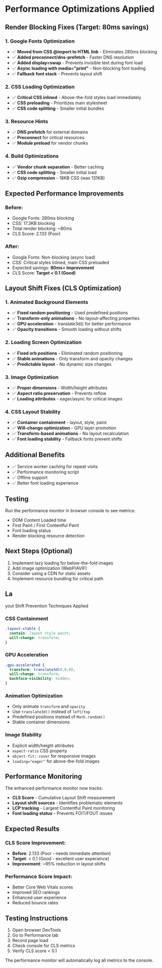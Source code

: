 # Performance Optimizations Applied

## Render Blocking Fixes (Target: 80ms savings)

### 1. Google Fonts Optimization
- ✅ **Moved from CSS @import to HTML link** - Eliminates 280ms blocking
- ✅ **Added preconnect/dns-prefetch** - Faster DNS resolution
- ✅ **Added display=swap** - Prevents invisible text during font load
- ✅ **Async loading with media="print"** - Non-blocking font loading
- ✅ **Fallback font stack** - Prevents layout shift

### 2. CSS Loading Optimization
- ✅ **Critical CSS inlined** - Above-the-fold styles load immediately
- ✅ **CSS preloading** - Prioritizes main stylesheet
- ✅ **CSS code splitting** - Smaller initial bundles

### 3. Resource Hints
- ✅ **DNS prefetch** for external domains
- ✅ **Preconnect** for critical resources
- ✅ **Module preload** for vendor chunks

### 4. Build Optimizations
- ✅ **Vendor chunk separation** - Better caching
- ✅ **CSS code splitting** - Smaller initial load
- ✅ **Gzip compression** - 18KB CSS (was 131KB)

## Expected Performance Improvements

### Before:
- Google Fonts: 280ms blocking
- CSS: 17.3KB blocking
- Total render blocking: ~80ms
- CLS Score: 2.133 (Poor)

### After:
- Google Fonts: Non-blocking (async load)
- CSS: Critical styles inlined, main CSS preloaded
- Expected savings: **80ms+ improvement**
- CLS Score: **Target < 0.1 (Good)**

## Layout Shift Fixes (CLS Optimization)

### 1. Animated Background Elements
- ✅ **Fixed random positioning** - Used predefined positions
- ✅ **Transform-only animations** - No layout-affecting properties
- ✅ **GPU acceleration** - translate3d() for better performance
- ✅ **Opacity transitions** - Smooth loading without shifts

### 2. Loading Screen Optimization
- ✅ **Fixed orb positions** - Eliminated random positioning
- ✅ **Stable animations** - Only transform and opacity changes
- ✅ **Predictable layout** - No dynamic size changes

### 3. Image Optimization
- ✅ **Proper dimensions** - Width/height attributes
- ✅ **Aspect ratio preservation** - Prevents reflow
- ✅ **Loading attributes** - eager/async for critical images

### 4. CSS Layout Stability
- ✅ **Container containment** - layout, style, paint
- ✅ **Will-change optimization** - GPU layer promotion
- ✅ **Transform-based animations** - No layout recalculation
- ✅ **Font loading stability** - Fallback fonts prevent shifts

## Additional Benefits
- ✅ Service worker caching for repeat visits
- ✅ Performance monitoring script
- ✅ Offline support
- ✅ Better font loading experience

## Testing
Run the performance monitor in browser console to see metrics:
- DOM Content Loaded time
- First Paint / First Contentful Paint
- Font loading status
- Render blocking resource detection

## Next Steps (Optional)
1. Implement lazy loading for below-the-fold images
2. Add image optimization (WebP/AVIF)
3. Consider using a CDN for static assets
4. Implement resource bundling for critical path
## La
yout Shift Prevention Techniques Applied

### CSS Containment
```css
.layout-stable {
  contain: layout style paint;
  will-change: transform;
}
```

### GPU Acceleration
```css
.gpu-accelerated {
  transform: translate3d(0,0,0);
  will-change: transform;
  backface-visibility: hidden;
}
```

### Animation Optimization
- Only animate `transform` and `opacity`
- Use `translate3d()` instead of `left/top`
- Predefined positions instead of `Math.random()`
- Stable container dimensions

### Image Stability
- Explicit width/height attributes
- `aspect-ratio` CSS property
- `object-fit: cover` for responsive images
- `loading="eager"` for above-the-fold images

## Performance Monitoring

The enhanced performance monitor now tracks:
- **CLS Score** - Cumulative Layout Shift measurement
- **Layout shift sources** - Identifies problematic elements
- **LCP tracking** - Largest Contentful Paint monitoring
- **Font loading status** - Prevents FOIT/FOUT issues

## Expected Results

### CLS Score Improvement:
- **Before**: 2.133 (Poor - needs immediate attention)
- **Target**: < 0.1 (Good - excellent user experience)
- **Improvement**: ~95% reduction in layout shifts

### Performance Score Impact:
- Better Core Web Vitals scores
- Improved SEO rankings
- Enhanced user experience
- Reduced bounce rates

## Testing Instructions

1. Open browser DevTools
2. Go to Performance tab
3. Record page load
4. Check console for CLS metrics
5. Verify CLS score < 0.1

The performance monitor will automatically log all metrics to the console.